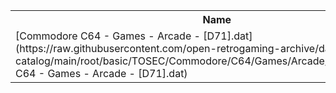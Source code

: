 <table>
<tr><th>Name</th><th>Size</th></tr>
<tr><td>[Commodore C64 - Games - Arcade - [D71].dat](https://raw.githubusercontent.com/open-retrogaming-archive/dat-catalog/main/root/basic/TOSEC/Commodore/C64/Games/Arcade/[D71]/Commodore C64 - Games - Arcade - [D71].dat)</td><td>1590</td></tr>
</table>

